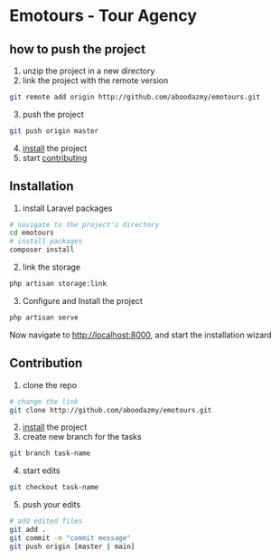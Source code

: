 # Emotours - Tour Agency

## how to push the project

1. unzip the project in a new directory
2. link the project with the remote version

```bash
git remote add origin http://github.com/aboodazmy/emotours.git
```

3. push the project

```bash
git push origin master
```

4. [install](#installation) the project
5. start [contributing](#contribution)

## Installation

1. install Laravel packages

```bash
# navigate to the project's directory
cd emotours
# install packages
composer install
```

2. link the storage

```bash
php artisan storage:link
```

3. Configure and Install the project

```bash
php artisan serve
```

Now navigate to [http://localhost:8000](http://localhost:8000), and start the installation wizard

## Contribution

1. clone the repo

```bash
# change the link
git clone http://github.com/aboodazmy/emotours.git
```

2. [install](#installation) the project
3. create new branch for the tasks

```bash
git branch task-name
```

4. start edits

```bash
git checkout task-name
```

5. push your edits

```bash
# add edited files
git add .
git commit -m "commit message"
git push origin [master | main]
```
